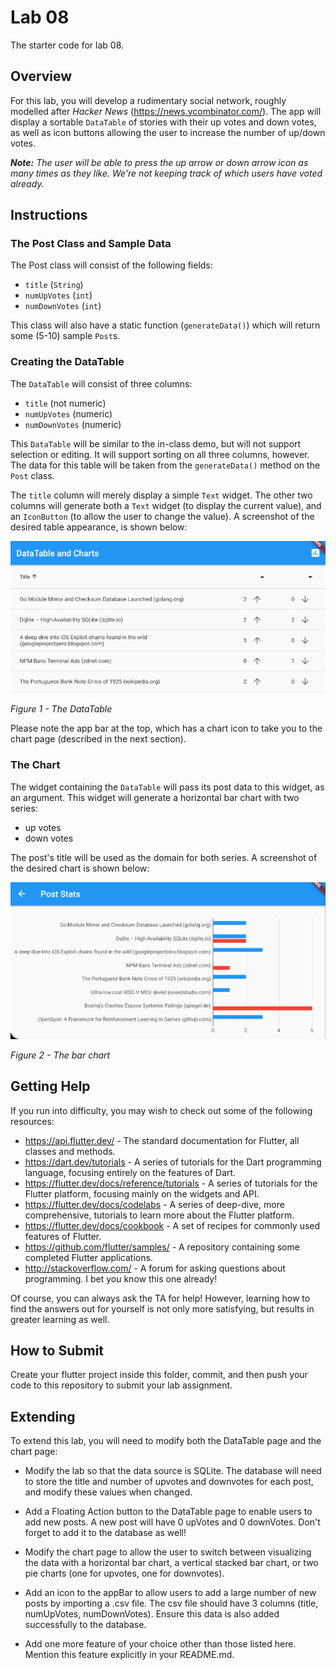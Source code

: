 # Lab 08
The starter code for lab 08.

## Overview
For this lab, you will develop a rudimentary social network, roughly modelled after _Hacker News_ (https://news.ycombinator.com/).  The app will display a sortable `DataTable` of stories with their up votes and down votes, as well as icon buttons allowing the user to increase the number of up/down votes.

_**Note:**  The user will be able to press the up arrow or down arrow icon as many times as they like.  We're not keeping track of which users have voted already._

## Instructions

### The Post Class and Sample Data
The Post class will consist of the following fields:
- `title` (`String`)
- `numUpVotes` (`int`)
- `numDownVotes` (`int`)

This class will also have a static function (`generateData()`) which will return some (5-10) sample `Post`s.

### Creating the DataTable
The `DataTable` will consist of three columns:
- `title` (not numeric)
- `numUpVotes` (numeric)
- `numDownVotes` (numeric)

This `DataTable` will be similar to the in-class demo, but will not support selection or editing.  It will support sorting on all three columns, however.  The data for this table will be taken from the `generateData()` method on the `Post` class.

The `title` column will merely display a simple `Text` widget.  The other two columns will generate both a `Text` widget (to display the current value), and an `IconButton` (to allow the user to change the value).  A screenshot of the desired table appearance, is shown below:

![the data table](images/data_table.png)

_Figure 1 - The DataTable_

Please note the app bar at the top, which has a chart icon to take you to the chart page (described in the next section).

### The Chart
The widget containing the `DataTable` will pass its post data to this widget, as an argument.  This widget will generate a horizontal bar chart with two series:
- up votes
- down votes

The post's title will be used as the domain for both series.  A screenshot of the desired chart is shown below:

![the chart](images/chart.png)
 
_Figure 2 - The bar chart_

## Getting Help
If you run into difficulty, you may wish to check out some of the following resources:

- https://api.flutter.dev/  - The standard documentation for Flutter, all classes and methods.
- https://dart.dev/tutorials - A series of tutorials for the Dart programming language, focusing entirely on the features of Dart.
- https://flutter.dev/docs/reference/tutorials - A series of tutorials for the Flutter platform, focusing mainly on the widgets and API.
- https://flutter.dev/docs/codelabs - A series of deep-dive, more comprehensive, tutorials to learn more about the Flutter platform.
- https://flutter.dev/docs/cookbook - A set of recipes for commonly used features of Flutter.
- https://github.com/flutter/samples/ - A repository containing some completed Flutter applications.
- http://stackoverflow.com/ - A forum for asking questions about programming.  I bet you know this one already!

Of course, you can always ask the TA for help!  However, learning how to find the answers out for yourself is not only more satisfying, but results in greater learning as well.

## How to Submit
Create your flutter project inside this folder, commit, and then push your code to this repository to submit your lab assignment.

## Extending
To extend this lab, you will need to modify both the DataTable page and the chart page:

- Modify the lab so that the data source is SQLite. The database will need to store the title and number of upvotes and downvotes for each post, and modify these values when changed. 

- Add a Floating Action button to the DataTable page to enable users to add new posts. A new post will have 0 upVotes and 0 downVotes. Don't forget to add it to the database as well!

- Modify the chart page to allow the user to switch between visualizing the data with a horizontal bar chart, a vertical stacked bar chart, or two pie charts (one for upvotes, one for downvotes).

- Add an icon to the appBar to allow users to add a large number of new posts by importing a .csv file. The csv file should have 3 columns (title, numUpVotes, numDownVotes). Ensure this data is also added successfully to the database.

- Add one more feature of your choice other than those listed here. Mention this feature explicitly in your README.md.
